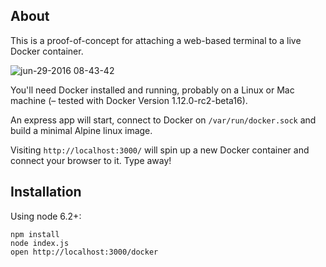 ## About

This is a proof-of-concept for attaching a web-based terminal to a live Docker container.

![jun-29-2016 08-43-42](https://cloud.githubusercontent.com/assets/14410/16444393/ae5a07ae-3dd5-11e6-87ae-f29f2716689e.gif)

You'll need Docker installed and running, probably on a Linux or Mac machine (– tested with Docker Version 1.12.0-rc2-beta16). 

An express app will start, connect to Docker on `/var/run/docker.sock` and build a minimal Alpine linux image.

Visiting `http://localhost:3000/` will spin up a new Docker container and connect your browser to it. Type away!

## Installation

Using node 6.2+:

```
npm install
node index.js
open http://localhost:3000/docker
```

